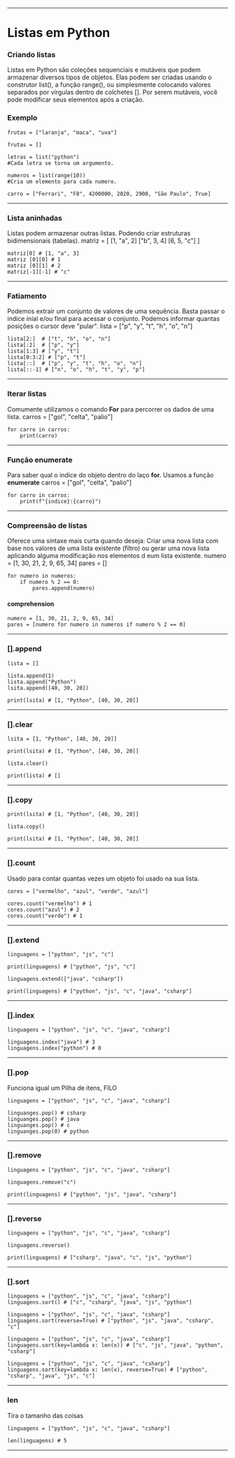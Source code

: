 ***
# Listas em Python

### Criando listas
Listas em Python são coleções sequenciais e mutáveis que podem armazenar diversos tipos de objetos. Elas podem ser criadas usando o construtor list(), a função range(), ou simplesmente colocando valores separados por vírgulas dentro de colchetes []. Por serem mutáveis, você pode modificar seus elementos após a criação.

### Exemplo
    frutas = ["laranja", "maca", "uva"]

    frutas = []

    letras = list("python")
    #Cada letra se torna um argumento.

    numeros = list(range(10))
    #Cria um elemento para cada numero.

    carro = ["Ferrari", "F8", 4200000, 2020, 2900, "São Paulo", True]
***
### Lista aninhadas
Listas podem armazenar outras listas. Podendo criar estruturas bidimensionais (tabelas).
    matriz = [
        [1, "a", 2]
        ["b", 3, 4]
        [6, 5, "c"]
    ]

    matriz[0] # [1, "a", 3]
    matriz [0][0] # 1
    matriz [0][1] # 2
    matriz[-1][-1] # "c"
***
### Fatiamento
Podemos extrair um conjunto de valores de uma sequência. Basta passar o indice inial e/ou final para acessar o conjunto. Podemos informar quantas posições o cursor deve "pular".
    lista = ["p", "y", "t", "h", "o", "n"]
    
    lista[2:]  # ["t", "h", "o", "n"]
    lista[:2]  # ["p", "y"]
    lista[1:3] # ["y", "t"]
    lista[0:3:2] # ["p", "t"]
    lista[::]  # ["p", "y", "t", "h", "o", "n"]
    lista[::-1] # ["n", "o", "h", "t", "y", "p"]
***
### Iterar listas
Comumente utilizamos o comando **For** para percorrer os dados de uma lista.
    carros = ["gol", "celta", "palio"]

    for carro in carros:
        print(carro)
***
### Função enumerate
Para saber qual o indice do objeto dentro do laço **for**. Usamos a função **enumerate**
    carros = ["gol", "celta", "palio"]

    for carro in carros:
        print(f"{indice}:{carro}")
***
### Compreensão de listas
Oferece uma sintaxe mais curta quando deseja: Criar uma nova lista com base nos valores de uma lista existente (filtro) ou gerar uma nova lista aplicando alguma modificação nos elementos d eum lista existente.
    numero = [1, 30, 21, 2, 9, 65, 34]
    pares = []

    for numero in numeros:
        if numero % 2 == 0:
            pares.append(numero)

#### comprehension
    numero = [1, 30, 21, 2, 9, 65, 34]
    pares = [numero for numero in numeros if numero % 2 == 0]
***

### [].append
    lista = []

    lista.append(1)
    lista.append("Python")
    lsita.append([40, 30, 20])

    print(lsita) # [1, "Python", [40, 30, 20]]
***
### [].clear
    lsita = [1, "Python", [40, 30, 20]]

    print(lsita) # [1, "Python", [40, 30, 20]]

    lista.clear()

    print(lista) # []
***
### [].copy
    print(lsita) # [1, "Python", [40, 30, 20]]

    lista.copy()

    print(lsita) # [1, "Python", [40, 30, 20]]
***
### [].count
Usado para contar quantas vezes um objeto foi usado na sua lista.

    cores = ["vermelho", "azul", "verde", "azul"]

    cores.count("vermelho") # 1
    cores.count("azul") # 2
    cores.count("verde") # 1
***
### [].extend
    linguagens = ["python", "js", "c"]

    print(linguagens) # ["python", "js", "c"]

    linguagens.extend(["java", "csharp"])

    print(linguagens) # ["python", "js", "c", "java", "csharp"]
***
### [].index
    linguagens = ["python", "js", "c", "java", "csharp"]

    linguagens.index("java") # 3
    linguagens.index("python") # 0
***
### [].pop
Funciona igual um Pilha de itens, FILO

    linguagens = ["python", "js", "c", "java", "csharp"]

    linguanges.pop() # csharp
    linguanges.pop() # java
    linguanges.pop() # c
    linguanges.pop(0) # python
***
### [].remove
    linguagens = ["python", "js", "c", "java", "csharp"]

    linguagens.remove("c")

    print(linguagens) # ["python", "js", "java", "csharp"]
***
### [].reverse
    linguagens = ["python", "js", "c", "java", "csharp"]

    linguagens.reverse()

    print(linguagens) # ["csharp", "java", "c", "js", "python"]
***
### [].sort
    linguagens = ["python", "js", "c", "java", "csharp"]
    linguagens.sort() # ["c", "csharp", "java", "js", "python"]

    linguagens = ["python", "js", "c", "java", "csharp"]
    linguagens.sort(reverse=True) # ["python", "js", "java", "csharp", "c"]

    linguagens = ["python", "js", "c", "java", "csharp"]
    linguagens.sort(key=lambda x: len(x)) # ["c", "js", "java", "python", "csharp"]

    linguagens = ["python", "js", "c", "java", "csharp"]
    linguagens.sort(key=lambda x: len(x), reverse=True) # ["python", "csharp", "java", "js", "c"]
***
### len
Tira o tamanho das coisas

    linguagens = ["python", "js", "c", "java", "csharp"]

    len(linguagens) # 5
***
